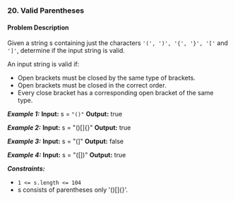 ### 20. Valid Parentheses

#### Problem Description

Given a string s containing just the characters `'(', ')', '{', '}', '['` and `']'`, determine if the input string is valid.

An input string is valid if:
- Open brackets must be closed by the same type of brackets.
- Open brackets must be closed in the correct order.
- Every close bracket has a corresponding open bracket of the same type.
 
***Example 1:***
**Input:** s = `"()"`
**Output:** true

***Example 2:***
**Input:** s = "()[]{}"
**Output:** true

***Example 3:***
**Input:** s = "(]"
**Output:** false

***Example 4:***
**Input:** s = "([])"
**Output:** true

***Constraints:***
- `1 <= s.length <= 104`
- s consists of parentheses only '()[]{}'.